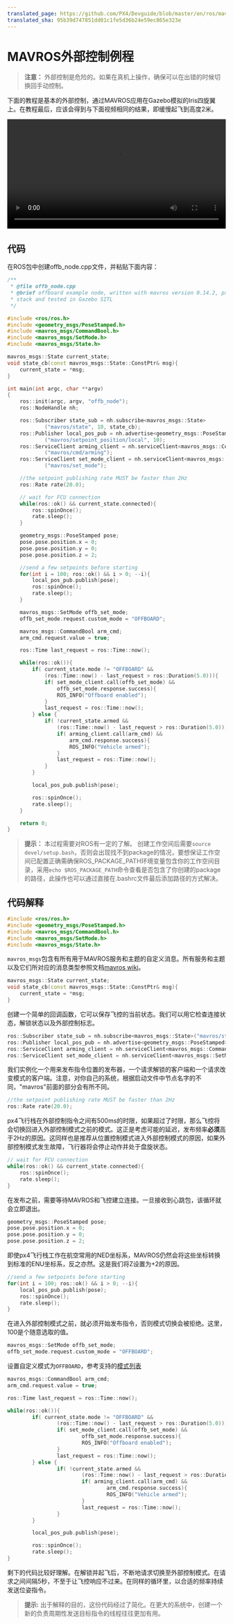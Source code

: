 ```yaml
---
translated_page: https://github.com/PX4/Devguide/blob/master/en/ros/mavros_offboard.md
translated_sha: 95b39d747851dd01c1fe5d36b24e59ec865e323e
---
```


# MAVROS外部控制例程

> **注意：** 外部控制是危险的。如果在真机上操作，确保可以在出错的时候切换回手动控制。


下面的教程是基本的外部控制，通过MAVROS应用在Gazebo模拟的Iris四旋翼上。在教程最后，应该会得到与下面视频相同的结果，即缓慢起飞到高度2米。

<video width="100%" autoplay="true" controls="true">
	<source src="../assets/sim/gazebo_offboard.webm" type="video/webm">
</video>

## 代码

在ROS包中创建offb_node.cpp文件，并粘贴下面内容：

```C++
/**
 * @file offb_node.cpp
 * @brief offboard example node, written with mavros version 0.14.2, px4 flight
 * stack and tested in Gazebo SITL
 */

#include <ros/ros.h>
#include <geometry_msgs/PoseStamped.h>
#include <mavros_msgs/CommandBool.h>
#include <mavros_msgs/SetMode.h>
#include <mavros_msgs/State.h>

mavros_msgs::State current_state;
void state_cb(const mavros_msgs::State::ConstPtr& msg){
    current_state = *msg;
}

int main(int argc, char **argv)
{
    ros::init(argc, argv, "offb_node");
    ros::NodeHandle nh;

    ros::Subscriber state_sub = nh.subscribe<mavros_msgs::State>
            ("mavros/state", 10, state_cb);
    ros::Publisher local_pos_pub = nh.advertise<geometry_msgs::PoseStamped>
            ("mavros/setpoint_position/local", 10);
    ros::ServiceClient arming_client = nh.serviceClient<mavros_msgs::CommandBool>
            ("mavros/cmd/arming");
    ros::ServiceClient set_mode_client = nh.serviceClient<mavros_msgs::SetMode>
            ("mavros/set_mode");

    //the setpoint publishing rate MUST be faster than 2Hz
    ros::Rate rate(20.0);

    // wait for FCU connection
    while(ros::ok() && current_state.connected){
        ros::spinOnce();
        rate.sleep();
    }

    geometry_msgs::PoseStamped pose;
    pose.pose.position.x = 0;
    pose.pose.position.y = 0;
    pose.pose.position.z = 2;

    //send a few setpoints before starting
    for(int i = 100; ros::ok() && i > 0; --i){
        local_pos_pub.publish(pose);
        ros::spinOnce();
        rate.sleep();
    }

    mavros_msgs::SetMode offb_set_mode;
    offb_set_mode.request.custom_mode = "OFFBOARD";

    mavros_msgs::CommandBool arm_cmd;
    arm_cmd.request.value = true;

    ros::Time last_request = ros::Time::now();

    while(ros::ok()){
        if( current_state.mode != "OFFBOARD" &&
            (ros::Time::now() - last_request > ros::Duration(5.0))){
            if( set_mode_client.call(offb_set_mode) &&
                offb_set_mode.response.success){
                ROS_INFO("Offboard enabled");
            }
            last_request = ros::Time::now();
        } else {
            if( !current_state.armed &&
                (ros::Time::now() - last_request > ros::Duration(5.0))){
                if( arming_client.call(arm_cmd) &&
                    arm_cmd.response.success){
                    ROS_INFO("Vehicle armed");
                }
                last_request = ros::Time::now();
            }
        }

        local_pos_pub.publish(pose);

        ros::spinOnce();
        rate.sleep();
    }

    return 0;
}
```

> **提示：** 本过程需要对ROS有一定的了解。
> 创建工作空间后需要`source devel/setup.bash`，否则会出现找不到package的情况，要想保证工作空间已配置正确需确保ROS_PACKAGE_PATH环境变量包含你的工作空间目录，采用`echo $ROS_PACKAGE_PATH`命令查看是否包含了你创建的package的路径，此操作也可以通过直接在.bashrc文件最后添加路径的方式解决。


## 代码解释

```C++
#include <ros/ros.h>
#include <geometry_msgs/PoseStamped.h>
#include <mavros_msgs/CommandBool.h>
#include <mavros_msgs/SetMode.h>
#include <mavros_msgs/State.h>
```

`mavros_msgs`包含有所有用于MAVROS服务和主题的自定义消息。所有服务和主题以及它们所对应的消息类型参照文档[mavros wiki](http://wiki.ros.org/mavros)。

```C++
mavros_msgs::State current_state;
void state_cb(const mavros_msgs::State::ConstPtr& msg){
    current_state = *msg;
}
```

创建一个简单的回调函数，它可以保存飞控的当前状态。我们可以用它检查连接状态，解锁状态以及外部控制标志。

```C++
ros::Subscriber state_sub = nh.subscribe<mavros_msgs::State>("mavros/state", 10, state_cb);
ros::Publisher local_pos_pub = nh.advertise<geometry_msgs::PoseStamped>("mavros/setpoint_position/local", 10);
ros::ServiceClient arming_client = nh.serviceClient<mavros_msgs::CommandBool>("mavros/cmd/arming");
ros::ServiceClient set_mode_client = nh.serviceClient<mavros_msgs::SetMode>("mavros/set_mode");
```

我们实例化一个用来发布指令位置的发布器，一个请求解锁的客户端和一个请求改变模式的客户端。注意，对你自己的系统，根据启动文件中节点名字的不同，"mavros"前面的部分会有所不同。

```C++
//the setpoint publishing rate MUST be faster than 2Hz
ros::Rate rate(20.0);
```

px4飞行栈在外部控制指令之间有500ms的时限，如果超过了时限，那么飞控将会切换回进入外部控制模式之前的模式。这正是考虑可能的延迟，发布频率**必须**高于2Hz的原因。这同样也是推荐从位置控制模式进入外部控制模式的原因，如果外部控制模式发生故障，飞行器将会停止动作并处于盘旋状态。

```C++
// wait for FCU connection
while(ros::ok() && current_state.connected){
    ros::spinOnce();
    rate.sleep();
}
```

在发布之前，需要等待MAVROS和飞控建立连接。一旦接收到心跳包，该循环就会立即退出。

```C++
geometry_msgs::PoseStamped pose;
pose.pose.position.x = 0;
pose.pose.position.y = 0;
pose.pose.position.z = 2;
```

即使px4飞行栈工作在航空常用的NED坐标系，MAVROS仍然会将这些坐标转换到标准的ENU坐标系，反之亦然。这是我们将Z设置为+2的原因。

```C++
//send a few setpoints before starting
for(int i = 100; ros::ok() && i > 0; --i){
    local_pos_pub.publish(pose);
    ros::spinOnce();
    rate.sleep();
}
```

在进入外部控制模式之前，就必须开始发布指令，否则模式切换会被拒绝。这里，100是个随意选取的值。

```C++
mavros_msgs::SetMode offb_set_mode;
offb_set_mode.request.custom_mode = "OFFBOARD";
```

设置自定义模式为`OFFBOARD`，参考支持的[模式列表](http://wiki.ros.org/mavros/CustomModes#PX4_native_flight_stack)

```C++
mavros_msgs::CommandBool arm_cmd;
arm_cmd.request.value = true;

ros::Time last_request = ros::Time::now();

while(ros::ok()){
		if( current_state.mode != "OFFBOARD" &&
				(ros::Time::now() - last_request > ros::Duration(5.0))){
				if( set_mode_client.call(offb_set_mode) &&
						offb_set_mode.response.success){
						ROS_INFO("Offboard enabled");
				}
				last_request = ros::Time::now();
		} else {
				if( !current_state.armed &&
						(ros::Time::now() - last_request > ros::Duration(5.0))){
						if( arming_client.call(arm_cmd) &&
								arm_cmd.response.success){
								ROS_INFO("Vehicle armed");
						}
						last_request = ros::Time::now();
				}
		}

		local_pos_pub.publish(pose);

		ros::spinOnce();
		rate.sleep();
}
```

剩下的代码比较好理解。在解锁并起飞后，不断地请求切换至外部控制模式。在请求之间间隔5秒，不至于让飞控响应不过来。在同样的循环里，以合适的频率持续发送位姿指令。

> **提示:** 出于解释的目的，这份代码经过了简化。在更大的系统中，创建一个新的负责周期性发送目标指令的线程往往更加有用。

